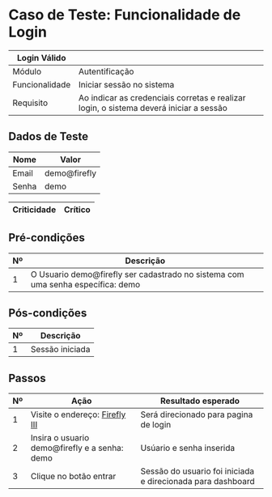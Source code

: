 # Caso de Teste: Funcionalidade de Login

| Login Válido |                |
|--------------|----------------|
| Módulo       | Autentificação |
| Funcionalidade | Iniciar sessão no sistema |
| Requisito    | Ao indicar as credenciais corretas e realizar login, o sistema deverá iniciar a sessão |

## Dados de Teste

| Nome  | Valor |
|------ |-------|
| Email | demo@firefly |
| Senha | demo |


| Criticidade | Crítico |
|-------------|---------| 

## Pré-condições

| Nº | Descrição |
| -- | ----------|
| 1 | O Usuario demo@firefly ser cadastrado no sistema com uma senha específica: demo |

## Pós-condições

| Nº |  Descrição |
| -- |----------- |
| 1 | Sessão iniciada |    

## Passos

| Nº | Ação | Resultado esperado | 
|------|------|----------------------|
| 1 | Visite o endereço: [Firefly III](https://demo.firefly-iii.org/login) | Será direcionado para pagina de login |
| 2 | Insira o usuario demo@firefly e a senha: demo | Usúario e senha inserida |
| 3 | Clique no botão entrar | Sessão do usuario foi iniciada e direcionada para dashboard |